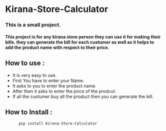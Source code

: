 # Kirana-Store-Calculator

### This is a small project.

#### This project is for any kirana store person they can use it for making their bills. they can generate the bill for each custumer as well as it helps to add the product name with respect to their price.

## How to use :
- It is very easy to use.
- First You have to enter your Name.
- It asks to you to enter the product name.
- After then it asks to enter the price of the prodcut.
- If all the custumer buy all the product then you can generate the bill.


## How to Install : 
``` bash
      pip install Kirana-Store-Calculator
```
